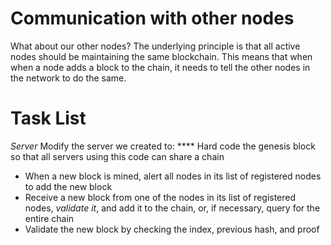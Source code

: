 # Communication with other nodes

What about our other nodes?  The underlying principle is that all active nodes should be maintaining the same blockchain.  This means that when when a node adds a block to the chain, it needs to tell the other nodes in the network to do the same.  


# Task List

*Server*
Modify the server we created to:
**** Hard code the genesis block so that all servers using this code can share a chain
* When a new block is mined, alert all nodes in its list of registered nodes to add the new block
* Receive a new block from one of the nodes in its list of registered nodes, *validate it*, and add it to the chain, or, if necessary, query for the entire chain
* Validate the new block by checking the index, previous hash, and proof